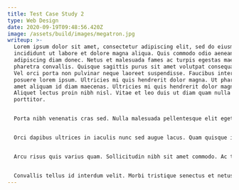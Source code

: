 ```yaml
---
title: Test Case Study 2
type: Web Design
date: 2020-09-19T09:48:56.420Z
image: /assets/build/images/megatron.jpg
writeup: >-
  Lorem ipsum dolor sit amet, consectetur adipiscing elit, sed do eiusmod tempor
  incididunt ut labore et dolore magna aliqua. Quis commodo odio aenean sed
  adipiscing diam donec. Netus et malesuada fames ac turpis egestas maecenas
  pharetra convallis. Quisque sagittis purus sit amet volutpat consequat mauris.
  Vel orci porta non pulvinar neque laoreet suspendisse. Faucibus interdum
  posuere lorem ipsum. Ultricies mi quis hendrerit dolor magna. Ut pharetra sit
  amet aliquam id diam maecenas. Ultricies mi quis hendrerit dolor magna.
  Aliquet lectus proin nibh nisl. Vitae et leo duis ut diam quam nulla
  porttitor.


  Porta nibh venenatis cras sed. Nulla malesuada pellentesque elit eget gravida cum. Eu ultrices vitae auctor eu augue. Egestas quis ipsum suspendisse ultrices gravida dictum. Quis vel eros donec ac. In egestas erat imperdiet sed euismod. Netus et malesuada fames ac turpis egestas sed tempus. Turpis tincidunt id aliquet risus feugiat in. Viverra vitae congue eu consequat ac. Varius morbi enim nunc faucibus a pellentesque sit. Velit scelerisque in dictum non consectetur a erat nam at. Adipiscing tristique risus nec feugiat in fermentum posuere. Faucibus et molestie ac feugiat sed lectus.


  Orci dapibus ultrices in iaculis nunc sed augue lacus. Quam quisque id diam vel quam elementum pulvinar. Vivamus arcu felis bibendum ut tristique. Netus et malesuada fames ac. Curabitur gravida arcu ac tortor dignissim convallis. Tristique senectus et netus et malesuada fames ac. Enim facilisis gravida neque convallis a cras semper auctor. Ut tristique et egestas quis ipsum suspendisse ultrices gravida. Sed tempus urna et pharetra pharetra massa massa ultricies. Id interdum velit laoreet id donec ultrices. Dui nunc mattis enim ut tellus elementum. Posuere morbi leo urna molestie at. Nam aliquam sem et tortor consequat id porta. Aliquam etiam erat velit scelerisque in dictum non. Bibendum at varius vel pharetra. Semper viverra nam libero justo laoreet. Consectetur a erat nam at lectus urna duis convallis. Ut ornare lectus sit amet est placerat. Morbi tempus iaculis urna id volutpat.


  Arcu risus quis varius quam. Sollicitudin nibh sit amet commodo. Ac turpis egestas integer eget aliquet nibh. Dictumst vestibulum rhoncus est pellentesque elit. Sollicitudin ac orci phasellus egestas tellus rutrum tellus pellentesque. Ultrices vitae auctor eu augue ut lectus arcu bibendum. Elit ullamcorper dignissim cras tincidunt lobortis feugiat vivamus at. Risus feugiat in ante metus dictum at. Et malesuada fames ac turpis egestas maecenas. Suspendisse interdum consectetur libero id faucibus nisl tincidunt eget. Nulla pellentesque dignissim enim sit amet venenatis. Quam viverra orci sagittis eu volutpat odio facilisis. Vivamus at augue eget arcu dictum varius duis at. Nunc non blandit massa enim nec dui nunc. Commodo nulla facilisi nullam vehicula ipsum a arcu cursus vitae. Pellentesque sit amet porttitor eget dolor morbi.


  Convallis tellus id interdum velit. Morbi tristique senectus et netus et malesuada fames. Lectus quam id leo in. In fermentum et sollicitudin ac orci phasellus egestas tellus. Velit dignissim sodales ut eu sem integer. Faucibus a pellentesque sit amet porttitor eget dolor. Nec dui nunc mattis enim ut tellus elementum sagittis vitae. Laoreet suspendisse interdum consectetur libero id. Congue nisi vitae suscipit tellus mauris. At tellus at urna condimentum mattis pellentesque id nibh tortor. Augue ut lectus arcu bibendum at varius vel. Non arcu risus quis varius quam quisque id. Venenatis a condimentum vitae sapien. Suspendisse in est ante in nibh mauris cursus. Phasellus vestibulum lorem sed risus. Tincidunt vitae semper quis lectus nulla at. Nullam vehicula ipsum a arcu. Lacus viverra vitae congue eu consequat ac felis donec.
---
```

